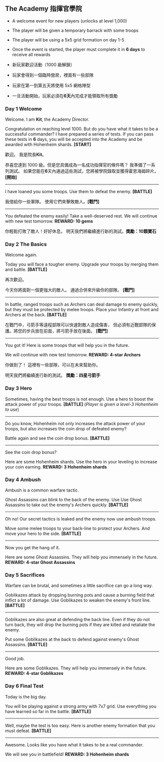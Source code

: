 ## The Academy 指揮官學院

* A welcome event for new players  (unlocks at level 1,000)
* The player will be given a temporary barrack with some troops
* The player will be using a 5x5 grid formation on day 1-5
* Once the event is started, the player must complete it in
**6 days** to receive all rewards

* 新玩家歡迎活動（1000 級解鎖）
* 玩家會得到一個臨時營房，裡面有一些部隊
* 玩家在第一到第五天將使用 5x5 網格陣型
* 一旦活動開始，玩家必須在**6天**內完成才能領取所有獎勵 

### Day 1 Welcome

Welcome. I am **Kit**, the Academy Director.

Congratulation on reaching level 1000. But do you have what it takes to be
a successful commander? I have prepared a series of tests. If you can pass
these tests in **6** days, you will be accepted into the Academy and be
awarded with Hohenheim shards. **[START]**

歡迎。 我是院長**Kit**。

恭喜您達到 1000 級。但是您具備成為一名成功指揮官的條件嗎？
我準備了一系列測試。
如果您能在**6**天內通過這些測試，您將被學院錄取並獲得霍恩海姆碎片。**[開始]**

----
I have loaned you some troops. Use them to defeat the enemy. **[BATTLE]**

我借給你一些軍隊。 使用它們來擊敗敵人。**[戰鬥]**

----
You defeated the enemy easily!
Take a well-deserved rest. We will continue with new test
tomorrow. **REWARD: 10 gems**

你輕鬆打敗了敵人！好好休息。 明天我們將繼續進行新的測試。**獎勵：10顆寶石**

### Day 2 The Basics

Welcome again.

Today you will face a tougher enemy. Upgrade your troops by merging
them and battle. **[BATTLE]**

再次歡迎。

今天你將面對一個更強大的敵人。 通過合併來升級你的部隊。 **[戰鬥]**

----
In battle, ranged troops such as Archers can deal damage to enemy quickly,
but they must be protected by melee troops. Place your Infantry at front
and Archers at the back. **[BATTLE]**

在戰鬥中，弓箭手等遠程部隊可以快速對敵人造成傷害，
但必須有近戰部隊的保護。將您的步兵放在前面，將弓箭手放在後面。 **[戰鬥]**

----
You got it! Here is some troops that will help you in the future.

We will continue with new test tomorrow. **REWARD: 4-star Archers**

你做到了！ 這裡有一些部隊，可以在未來幫助你。

明天我們將繼續進行新的測試。 **獎勵：四星弓箭手**

### Day 3 Hero

Sometimes, having the best troops is not enough. Use a hero to boost
the attack power of your troops. **[BATTLE]** (*Player is given a
level-3 Hohenheim to use*)

----
Do you know, Hohenheim not only increases the attack power of your troops,
but also increases the coin drop of defeated enemy?

Battle again and see the coin drop bonus. **[BATTLE]**

----
See the coin drop bonus?

Here are some Hohenheim shards. Use the hero in your leveling to increase
your coin earning. **REWARD: 3 Hohenheim shards**

### Day 4 Ambush

Ambush is a common warfare tactic.

Ghost Assassins can blink to the back of the enemy. Use Use Ghost Assassins
to take out the enemy's Archers quickly. **[BATTLE]**

----
Oh no! Our secret tactics is leaked and the enemy now use ambush troops.

Move some melee troops to your back-line to protect your Archers. And move
your hero to the side. **[BATTLE]**

----
Now you get the hang of it. 

Here are some Ghost Assassins. They will help you immensely in the future.
**REWARD: 4-star Ghost Assassins**

### Day 5 Sacrifices

Warfare can be brutal, and sometimes a little sacrifice can go a long way.

Goblikazes attack by dropping burning pots and cause a burning field that
inflict a lot of damage. Use Goblikazes to weaken the enemy's front line.
**[BATTLE]**

----
Goblikazes are also great at defending the back line. Even if they do
not turn back, they will drop the burning pots if they are killed and
retaliate the enemy.

Put some Goblikazes at the back to defend against enemy's Ghost Assassins.
**[BATTLE]**

----
Good job.

Here are some Goblikazes. They will help you immensely in the future.
**REWARD: 4-star Goblikazes**

### Day 6 Final Test

Today is the big day.

You will be playing against a strong army with 7x7 grid. Use everything
you have learned so far in the battle. **[BATTLE]**

----
Well, maybe the test is too easy. Here is another enemy formation
that you must defeat. **[BATTLE]**

----
Awesome. Looks like you have what it takes to be a real commander.

We will see you in battlefield! **REWARD: 3 Hohenheim shards**

